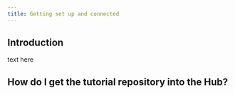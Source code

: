 ```yaml
---
title: Getting set up and connected
---
```


## Introduction
text here

## How do I get the tutorial repository into the Hub?